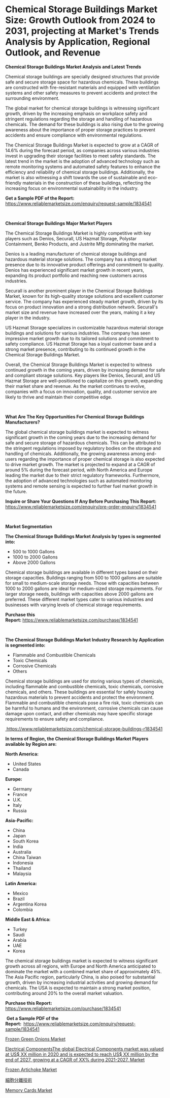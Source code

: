 <p><h1>Chemical Storage Buildings Market Size: Growth Outlook from 2024 to 2031, projecting at Market's Trends Analysis by Application, Regional Outlook, and Revenue</h1></p><p><strong>Chemical Storage Buildings Market Analysis and Latest Trends</strong></p>
<p><p>Chemical storage buildings are specially designed structures that provide safe and secure storage space for hazardous chemicals. These buildings are constructed with fire-resistant materials and equipped with ventilation systems and other safety measures to prevent accidents and protect the surrounding environment.</p><p>The global market for chemical storage buildings is witnessing significant growth, driven by the increasing emphasis on workplace safety and stringent regulations regarding the storage and handling of hazardous chemicals. The demand for these buildings is also rising due to the growing awareness about the importance of proper storage practices to prevent accidents and ensure compliance with environmental regulations.</p><p>The Chemical Storage Buildings Market is expected to grow at a CAGR of 14.6% during the forecast period, as companies across various industries invest in upgrading their storage facilities to meet safety standards. The latest trend in the market is the adoption of advanced technology such as remote monitoring systems and automated safety features to enhance the efficiency and reliability of chemical storage buildings. Additionally, the market is also witnessing a shift towards the use of sustainable and eco-friendly materials in the construction of these buildings, reflecting the increasing focus on environmental sustainability in the industry.</p></p>
<p><strong>Get a Sample PDF of the Report:&nbsp;</strong> <a href="https://www.reliablemarketsize.com/enquiry/request-sample/1834541">https://www.reliablemarketsize.com/enquiry/request-sample/1834541</a></p>
<p>&nbsp;</p>
<p><strong>Chemical Storage Buildings Major Market Players</strong></p>
<p><p>The Chemical Storage Buildings Market is highly competitive with key players such as Denios, Securall, US Hazmat Storage, Polystar Containment, Benko Products, and Justrite Mfg dominating the market. </p><p>Denios is a leading manufacturer of chemical storage buildings and hazardous material storage solutions. The company has a strong market presence due to its innovative product offerings and commitment to quality. Denios has experienced significant market growth in recent years, expanding its product portfolio and reaching new customers across industries.</p><p>Securall is another prominent player in the Chemical Storage Buildings Market, known for its high-quality storage solutions and excellent customer service. The company has experienced steady market growth, driven by its focus on product innovation and a strong distribution network. Securall's market size and revenue have increased over the years, making it a key player in the industry.</p><p>US Hazmat Storage specializes in customizable hazardous material storage buildings and solutions for various industries. The company has seen impressive market growth due to its tailored solutions and commitment to safety compliance. US Hazmat Storage has a loyal customer base and a strong market presence, contributing to its continued growth in the Chemical Storage Buildings Market.</p><p>Overall, the Chemical Storage Buildings Market is expected to witness continued growth in the coming years, driven by increasing demand for safe and compliant storage solutions. Key players like Denios, Securall, and US Hazmat Storage are well-positioned to capitalize on this growth, expanding their market share and revenue. As the market continues to evolve, companies with a focus on innovation, quality, and customer service are likely to thrive and maintain their competitive edge.</p></p>
<p>&nbsp;</p>
<p><strong>What Are The Key Opportunities For Chemical Storage Buildings Manufacturers?</strong></p>
<p><p>The global chemical storage buildings market is expected to witness significant growth in the coming years due to the increasing demand for safe and secure storage of hazardous chemicals. This can be attributed to the stringent regulations imposed by regulatory bodies on the storage and handling of chemicals. Additionally, the growing awareness among end-users regarding the importance of proper chemical storage is also expected to drive market growth. The market is projected to expand at a CAGR of around 5% during the forecast period, with North America and Europe leading the market due to their strict regulatory frameworks. Furthermore, the adoption of advanced technologies such as automated monitoring systems and remote sensing is expected to further fuel market growth in the future.</p></p>
<p><strong>Inquire or Share Your Questions If Any Before Purchasing This Report:</strong> <a href="https://www.reliablemarketsize.com/enquiry/pre-order-enquiry/1834541">https://www.reliablemarketsize.com/enquiry/pre-order-enquiry/1834541</a></p>
<p>&nbsp;</p>
<p><strong>Market Segmentation</strong></p>
<p><strong>The Chemical Storage Buildings Market Analysis by types is segmented into:</strong></p>
<p><ul><li>500 to 1000 Gallons</li><li>1000 to 2000 Gallons</li><li>Above 2000 Gallons</li></ul></p>
<p><p>Chemical storage buildings are available in different types based on their storage capacities. Buildings ranging from 500 to 1000 gallons are suitable for small to medium-scale storage needs. Those with capacities between 1000 to 2000 gallons are ideal for medium-sized storage requirements. For larger storage needs, buildings with capacities above 2000 gallons are preferred. These different market types cater to various industries and businesses with varying levels of chemical storage requirements.</p></p>
<p><strong>Purchase this Report:&nbsp;</strong><a href="https://www.reliablemarketsize.com/purchase/1834541">https://www.reliablemarketsize.com/purchase/1834541</a></p>
<p>&nbsp;</p>
<p><strong>The Chemical Storage Buildings Market Industry Research by Application is segmented into:</strong></p>
<p><ul><li>Flammable and Combustible Chemicals</li><li>Toxic Chemicals</li><li>Corrosive Chemicals</li><li>Others</li></ul></p>
<p><p>Chemical storage buildings are used for storing various types of chemicals, including flammable and combustible chemicals, toxic chemicals, corrosive chemicals, and others. These buildings are essential for safely housing hazardous materials to prevent accidents and protect the environment. Flammable and combustible chemicals pose a fire risk, toxic chemicals can be harmful to humans and the environment, corrosive chemicals can cause damage upon contact, and other chemicals may have specific storage requirements to ensure safety and compliance.</p></p>
<p><a href="https://www.reliablemarketsize.com/chemical-storage-buildings-r1834541">&nbsp;https://www.reliablemarketsize.com/chemical-storage-buildings-r1834541</a></p>
<p><strong>In terms of Region, the Chemical Storage Buildings Market Players available by Region are:</strong></p>
<p>
    <p> <strong> North America: </strong>
        <ul>
            <li>United States</li>
            <li>Canada</li>
        </ul>
        </p> 
    <p> <strong> Europe: </strong>
        <ul>
            <li>Germany</li>
            <li>France</li>
            <li>U.K.</li>
            <li>Italy</li>
            <li>Russia</li>
        </ul>
        </p> 
    <p> <strong> Asia-Pacific: </strong>
        <ul>
            <li>China</li>
            <li>Japan</li>
            <li>South Korea</li>
            <li>India</li>
            <li>Australia</li>
            <li>China Taiwan</li>
            <li>Indonesia</li>
            <li>Thailand</li>
            <li>Malaysia</li>
        </ul>
        </p> 
    <p> <strong> Latin America: </strong>
        <ul>
            <li>Mexico</li>
            <li>Brazil</li>
            <li>Argentina Korea</li>
            <li>Colombia</li>
        </ul>
        </p> 
    <p> <strong> Middle East & Africa: </strong>
        <ul>
            <li>Turkey</li>
            <li>Saudi</li>
            <li>Arabia</li>
            <li>UAE</li>
            <li>Korea</li>
        </ul>
    </p>
    </p>
<p><p>The chemical storage buildings market is expected to witness significant growth across all regions, with Europe and North America anticipated to dominate the market with a combined market share of approximately 45%. The Asia Pacific region, particularly China, is also poised for substantial growth, driven by increasing industrial activities and growing demand for chemicals. The USA is expected to maintain a strong market position, contributing around 20% to the overall market valuation.</p></p>
<p><strong>Purchase this Report: </strong><a href="https://www.reliablemarketsize.com/purchase/1834541">https://www.reliablemarketsize.com/purchase/1834541</a></p>
<p>&nbsp;<strong>Get a Sample PDF of the Report:&nbsp;&nbsp;</strong><a href="https://www.reliablemarketsize.com/enquiry/request-sample/1834541">https://www.reliablemarketsize.com/enquiry/request-sample/1834541</a></p>
<p><strong></strong></p>
<p><p><a href="https://github.com/xvyfpyhu18/Market-Research-Report-List-1/blob/main/frozen-green-onions-market.md">Frozen Green Onions Market</a></p><p><a href="https://medium.com/@fosterfahey1016/electrical-componentsthe-global-electrical-components-market-was-valued-at-us-xx-million-in-2020-bcb7e127e223">Electrical ComponentsThe global Electrical Components market was valued at US$ XX million in 2020 and is expected to reach US$ XX million by the end of 2027, growing at a CAGR of XX% during 2021-2027. Market</a></p><p><a href="https://github.com/Bryanturray6576/Market-Research-Report-List-1/blob/main/frozen-artichoke-market.md">Frozen Artichoke Market</a></p><p><a href="https://github.com/zjkmgcs938405/Market-Research-Report-List-3/blob/main/166726937308.md">細胞分離技術</a></p><p><a href="https://issuu.com/reportprime-2/docs/memory-cards-market-size-2030.pptx">Memory Cards Market</a></p></p>